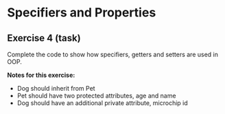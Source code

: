 # Specifiers and Properties

## Exercise 4 (task)

Complete the code to show how specifiers, getters and setters are used in OOP.

**Notes for this exercise:**

- Dog should inherit from Pet
- Pet should have two protected attributes, age and name
- Dog should have an additional private attribute, microchip id
